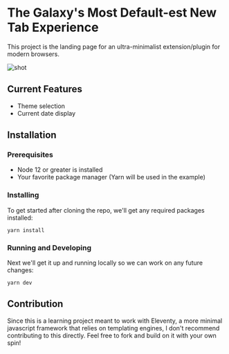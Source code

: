 # The Galaxy's Most Default-est New Tab Experience

This project is the landing page for an ultra-minimalist extension/plugin for modern browsers. 

![shot](https://user-images.githubusercontent.com/99497246/167277240-588aa79a-1a70-4f07-af63-244bd98444b3.png)

## Current Features

* Theme selection
* Current date display

## Installation

### Prerequisites

* Node 12 or greater is installed
* Your favorite package manager (Yarn will be used in the example)

### Installing

To get started after cloning the repo, we'll get any required packages installed:

```Shell
yarn install
```

### Running and Developing

Next we'll get it up and running locally so we can work on any future changes:

```Shell
yarn dev
```

## Contribution

Since this is a learning project meant to work with Eleventy, a more minimal javascript framework that relies on templating engines, I don't recommend contributing to this directly. Feel free to fork and build on it with your own spin!
